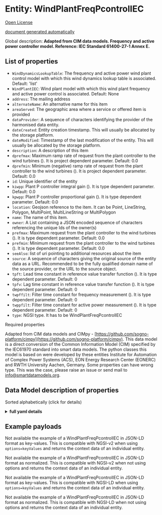 Entity: WindPlantFreqPcontrolIEC  
================================  
[Open License](https://github.com/smart-data-models//dataModel.EnergyCIM/blob/master/WindPlantFreqPcontrolIEC/LICENSE.md)  
[document generated automatically](https://docs.google.com/presentation/d/e/2PACX-1vTs-Ng5dIAwkg91oTTUdt8ua7woBXhPnwavZ0FxgR8BsAI_Ek3C5q97Nd94HS8KhP-r_quD4H0fgyt3/pub?start=false&loop=false&delayms=3000#slide=id.gb715ace035_0_60)  
Global description: **Adapted from CIM data models. Frequency and active power controller model.  Reference: IEC Standard 61400-27-1 Annex E.**  

## List of properties  

- `WindDynamicsLookupTable`: The frequency and active power wind plant control model with which this wind dynamics lookup table is associated. Default: 'list'  - `WindPlantIEC`: Wind plant model with which this wind plant frequency and active power control is associated. Default: None  - `address`: The mailing address  - `alternateName`: An alternative name for this item  - `areaServed`: The geographic area where a service or offered item is provided  - `dataProvider`: A sequence of characters identifying the provider of the harmonised data entity.  - `dateCreated`: Entity creation timestamp. This will usually be allocated by the storage platform.  - `dateModified`: Timestamp of the last modification of the entity. This will usually be allocated by the storage platform.  - `description`: A description of this item  - `dprefmax`: Maximum ramp rate of  request from the plant controller to the wind turbines (). It is project dependent parameter. Default: 0.0  - `dprefmin`: Minimum (negative) ramp rate of  request from the plant controller to the wind turbines (). It is project dependent parameter. Default: 0.0  - `id`: Unique identifier of the entity  - `kiwpp`: Plant P controller integral gain (). It is type dependent parameter. Default: 0.0  - `kpwpp`: Plant P controller proportional gain (). It is type dependent parameter. Default: 0.0  - `location`: Geojson reference to the item. It can be Point, LineString, Polygon, MultiPoint, MultiLineString or MultiPolygon  - `name`: The name of this item.  - `owner`: A List containing a JSON encoded sequence of characters referencing the unique Ids of the owner(s)  - `prefmax`: Maximum  request from the plant controller to the wind turbines (). It is type dependent parameter. Default: 0.0  - `prefmin`: Minimum  request from the plant controller to the wind turbines (). It is type dependent parameter. Default: 0.0  - `seeAlso`: list of uri pointing to additional resources about the item  - `source`: A sequence of characters giving the original source of the entity data as a URL. Recommended to be the fully qualified domain name of the source provider, or the URL to the source object.  - `tpft`: Lead time constant in reference value transfer function (). It is type dependent parameter. Default: 0  - `tpfv`: Lag time constant in reference value transfer function (). It is type dependent parameter. Default: 0  - `twpffilt`: Filter time constant for frequency measurement (). It is type dependent parameter. Default: 0  - `twppfilt`: Filter time constant for active power measurement (). It is type dependent parameter. Default: 0  - `type`: NGSI type. It has to be WindPlantFreqPcontrolIEC    
Required properties  
Adapted from CIM data models and CIMpy - [https://github.com/sogno-platform/cimpy](https://github.com/sogno-platform/cimpy). This data model is a direct conversion of the Common Information Model (CIM) specified by the IEC61970 standard into smart data models. The python classes this model is based on were developed by these entities Institute for Automation of Complex Power Systems (ACS), EON Energy Research Center (EONERC) and RWTH University Aachen, Germany. Some properties can have wrong type. This was the case, please raise an issue or send mail to info@smartdatamodels.org.  
## Data Model description of properties  
Sorted alphabetically (click for details)  
<details><summary><strong>full yaml details</strong></summary>    
```yaml  
WindPlantFreqPcontrolIEC:    
  description: 'Adapted from CIM data models. Frequency and active power controller model.  Reference: IEC Standard 61400-27-1 Annex E.'    
  properties:    
    WindDynamicsLookupTable:    
      description: 'The frequency and active power wind plant control model with which this wind dynamics lookup table is associated. Default: ''list'''    
      type: number    
      x-ngsi:    
        model: https://schema.org/Number    
    WindPlantIEC:    
      description: 'Wind plant model with which this wind plant frequency and active power control is associated. Default: None'    
      type: number    
      x-ngsi:    
        model: https://schema.org/Number    
    address:    
      description: 'The mailing address'    
      properties:    
        addressCountry:    
          description: 'Property. The country. For example, Spain. Model:''https://schema.org/addressCountry'''    
          type: string    
        addressLocality:    
          description: 'Property. The locality in which the street address is, and which is in the region. Model:''https://schema.org/addressLocality'''    
          type: string    
        addressRegion:    
          description: 'Property. The region in which the locality is, and which is in the country. Model:''https://schema.org/addressRegion'''    
          type: string    
        postOfficeBoxNumber:    
          description: 'Property. The post office box number for PO box addresses. For example, 03578. Model:''https://schema.org/postOfficeBoxNumber'''    
          type: string    
        postalCode:    
          description: 'Property. The postal code. For example, 24004. Model:''https://schema.org/https://schema.org/postalCode'''    
          type: string    
        streetAddress:    
          description: 'Property. The street address. Model:''https://schema.org/streetAddress'''    
          type: string    
      type: Property    
      x-ngsi:    
        model: https://schema.org/address    
    alternateName:    
      description: 'An alternative name for this item'    
      type: Property    
    areaServed:    
      description: 'The geographic area where a service or offered item is provided'    
      type: Property    
      x-ngsi:    
        model: https://schema.org/Text    
    dataProvider:    
      description: 'A sequence of characters identifying the provider of the harmonised data entity.'    
      type: Property    
    dateCreated:    
      description: 'Entity creation timestamp. This will usually be allocated by the storage platform.'    
      format: date-time    
      type: Property    
    dateModified:    
      description: 'Timestamp of the last modification of the entity. This will usually be allocated by the storage platform.'    
      format: date-time    
      type: Property    
    description:    
      description: 'A description of this item'    
      type: Property    
    dprefmax:    
      description: 'Maximum ramp rate of  request from the plant controller to the wind turbines (). It is project dependent parameter. Default: 0.0'    
      type: number    
      x-ngsi:    
        model: https://schema.org/Number    
    dprefmin:    
      description: 'Minimum (negative) ramp rate of  request from the plant controller to the wind turbines (). It is project dependent parameter. Default: 0.0'    
      type: number    
      x-ngsi:    
        model: https://schema.org/Number    
    id:    
      anyOf: &windplantfreqpcontroliec_-_properties_-_owner_-_items_-_anyof    
        - description: 'Property. Identifier format of any NGSI entity'    
          maxLength: 256    
          minLength: 1    
          pattern: ^[\w\-\.\{\}\$\+\*\[\]`|~^@!,:\\]+$    
          type: string    
        - description: 'Property. Identifier format of any NGSI entity'    
          format: uri    
          type: string    
      description: 'Unique identifier of the entity'    
      type: Property    
    kiwpp:    
      description: 'Plant P controller integral gain (). It is type dependent parameter. Default: 0.0'    
      type: number    
      x-ngsi:    
        model: https://schema.org/Number    
    kpwpp:    
      description: 'Plant P controller proportional gain (). It is type dependent parameter. Default: 0.0'    
      type: number    
      x-ngsi:    
        model: https://schema.org/Number    
    location:    
      description: 'Geojson reference to the item. It can be Point, LineString, Polygon, MultiPoint, MultiLineString or MultiPolygon'    
      oneOf:    
        - description: 'Geoproperty. Geojson reference to the item. Point'    
          properties:    
            bbox:    
              items:    
                type: number    
              minItems: 4    
              type: array    
            coordinates:    
              items:    
                type: number    
              minItems: 2    
              type: array    
            type:    
              enum:    
                - Point    
              type: string    
          required:    
            - type    
            - coordinates    
          title: 'GeoJSON Point'    
          type: object    
        - description: 'Geoproperty. Geojson reference to the item. LineString'    
          properties:    
            bbox:    
              items:    
                type: number    
              minItems: 4    
              type: array    
            coordinates:    
              items:    
                items:    
                  type: number    
                minItems: 2    
                type: array    
              minItems: 2    
              type: array    
            type:    
              enum:    
                - LineString    
              type: string    
          required:    
            - type    
            - coordinates    
          title: 'GeoJSON LineString'    
          type: object    
        - description: 'Geoproperty. Geojson reference to the item. Polygon'    
          properties:    
            bbox:    
              items:    
                type: number    
              minItems: 4    
              type: array    
            coordinates:    
              items:    
                items:    
                  items:    
                    type: number    
                  minItems: 2    
                  type: array    
                minItems: 4    
                type: array    
              type: array    
            type:    
              enum:    
                - Polygon    
              type: string    
          required:    
            - type    
            - coordinates    
          title: 'GeoJSON Polygon'    
          type: object    
        - description: 'Geoproperty. Geojson reference to the item. MultiPoint'    
          properties:    
            bbox:    
              items:    
                type: number    
              minItems: 4    
              type: array    
            coordinates:    
              items:    
                items:    
                  type: number    
                minItems: 2    
                type: array    
              type: array    
            type:    
              enum:    
                - MultiPoint    
              type: string    
          required:    
            - type    
            - coordinates    
          title: 'GeoJSON MultiPoint'    
          type: object    
        - description: 'Geoproperty. Geojson reference to the item. MultiLineString'    
          properties:    
            bbox:    
              items:    
                type: number    
              minItems: 4    
              type: array    
            coordinates:    
              items:    
                items:    
                  items:    
                    type: number    
                  minItems: 2    
                  type: array    
                minItems: 2    
                type: array    
              type: array    
            type:    
              enum:    
                - MultiLineString    
              type: string    
          required:    
            - type    
            - coordinates    
          title: 'GeoJSON MultiLineString'    
          type: object    
        - description: 'Geoproperty. Geojson reference to the item. MultiLineString'    
          properties:    
            bbox:    
              items:    
                type: number    
              minItems: 4    
              type: array    
            coordinates:    
              items:    
                items:    
                  items:    
                    items:    
                      type: number    
                    minItems: 2    
                    type: array    
                  minItems: 4    
                  type: array    
                type: array    
              type: array    
            type:    
              enum:    
                - MultiPolygon    
              type: string    
          required:    
            - type    
            - coordinates    
          title: 'GeoJSON MultiPolygon'    
          type: object    
      type: Geoproperty    
    name:    
      description: 'The name of this item.'    
      type: Property    
    owner:    
      description: 'A List containing a JSON encoded sequence of characters referencing the unique Ids of the owner(s)'    
      items:    
        anyOf: *windplantfreqpcontroliec_-_properties_-_owner_-_items_-_anyof    
        description: 'Property. Unique identifier of the entity'    
      type: Property    
    prefmax:    
      description: 'Maximum  request from the plant controller to the wind turbines (). It is type dependent parameter. Default: 0.0'    
      type: number    
      x-ngsi:    
        model: https://schema.org/Number    
    prefmin:    
      description: 'Minimum  request from the plant controller to the wind turbines (). It is type dependent parameter. Default: 0.0'    
      type: number    
      x-ngsi:    
        model: https://schema.org/Number    
    seeAlso:    
      description: 'list of uri pointing to additional resources about the item'    
      oneOf:    
        - items:    
            format: uri    
            type: string    
          minItems: 1    
          type: array    
        - format: uri    
          type: string    
      type: Property    
    source:    
      description: 'A sequence of characters giving the original source of the entity data as a URL. Recommended to be the fully qualified domain name of the source provider, or the URL to the source object.'    
      type: Property    
    tpft:    
      description: 'Lead time constant in reference value transfer function (). It is type dependent parameter. Default: 0'    
      type: number    
      x-ngsi:    
        model: https://schema.org/Number    
    tpfv:    
      description: 'Lag time constant in reference value transfer function (). It is type dependent parameter. Default: 0'    
      type: number    
      x-ngsi:    
        model: https://schema.org/Number    
    twpffilt:    
      description: 'Filter time constant for frequency measurement (). It is type dependent parameter. Default: 0'    
      type: number    
      x-ngsi:    
        model: https://schema.org/Number    
    twppfilt:    
      description: 'Filter time constant for active power measurement (). It is type dependent parameter. Default: 0'    
      type: number    
      x-ngsi:    
        model: https://schema.org/Number    
    type:    
      description: 'NGSI type. It has to be WindPlantFreqPcontrolIEC'    
      enum:    
        - WindPlantFreqPcontrolIEC    
      type: Property    
  required: []    
  type: object    
```  
</details>    
## Example payloads    
Not available the example of a WindPlantFreqPcontrolIEC in JSON-LD format as key-values. This is compatible with NGSI-v2 when  using `options=keyValues` and returns the context data of an individual entity.  
Not available the example of a WindPlantFreqPcontrolIEC in JSON-LD format as normalized. This is compatible with NGSI-v2 when not using options and returns the context data of an individual entity.  
Not available the example of a WindPlantFreqPcontrolIEC in JSON-LD format as key-values. This is compatible with NGSI-LD when  using `options=keyValues` and returns the context data of an individual entity.  
Not available the example of a WindPlantFreqPcontrolIEC in JSON-LD format as normalized. This is compatible with NGSI-LD when not using options and returns the context data of an individual entity.  
